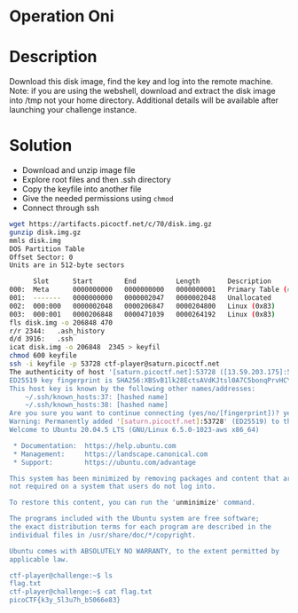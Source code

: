 # Operation Oni

# Description
Download this disk image, find the key and log into the remote machine.
Note: if you are using the webshell, download and extract the disk image into /tmp not your home directory.
Additional details will be available after launching your challenge instance.
# Solution
 - Download and unzip image file
 - Explore root files and then .ssh directory
 - Copy the keyfile into another file
 - Give the needed permissions using ```chmod``` 
 - Connect through ssh  
``` bash
wget https://artifacts.picoctf.net/c/70/disk.img.gz 
gunzip disk.img.gz
mmls disk.img 
DOS Partition Table
Offset Sector: 0
Units are in 512-byte sectors

      Slot      Start        End          Length       Description
000:  Meta      0000000000   0000000000   0000000001   Primary Table (#0)
001:  -------   0000000000   0000002047   0000002048   Unallocated
002:  000:000   0000002048   0000206847   0000204800   Linux (0x83)
003:  000:001   0000206848   0000471039   0000264192   Linux (0x83)
fls disk.img -o 206848 470  
r/r 2344:	.ash_history
d/d 3916:	.ssh
icat disk.img -o 206848  2345 > keyfil
chmod 600 keyfile 
ssh -i keyfile -p 53728 ctf-player@saturn.picoctf.net
The authenticity of host '[saturn.picoctf.net]:53728 ([13.59.203.175]:53728)' can't be established.
ED25519 key fingerprint is SHA256:XBSvB1lk28EctsAVdKJtsl0A7C5bonqPrvHCYH8aEy4.
This host key is known by the following other names/addresses:
    ~/.ssh/known_hosts:37: [hashed name]
    ~/.ssh/known_hosts:38: [hashed name]
Are you sure you want to continue connecting (yes/no/[fingerprint])? yes
Warning: Permanently added '[saturn.picoctf.net]:53728' (ED25519) to the list of known hosts.
Welcome to Ubuntu 20.04.5 LTS (GNU/Linux 6.5.0-1023-aws x86_64)

 * Documentation:  https://help.ubuntu.com
 * Management:     https://landscape.canonical.com
 * Support:        https://ubuntu.com/advantage

This system has been minimized by removing packages and content that are
not required on a system that users do not log into.

To restore this content, you can run the 'unminimize' command.

The programs included with the Ubuntu system are free software;
the exact distribution terms for each program are described in the
individual files in /usr/share/doc/*/copyright.

Ubuntu comes with ABSOLUTELY NO WARRANTY, to the extent permitted by
applicable law.

ctf-player@challenge:~$ ls
flag.txt
ctf-player@challenge:~$ cat flag.txt 
picoCTF{k3y_5l3u7h_b5066e83}

```